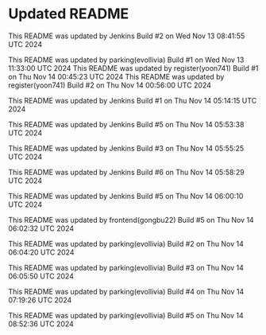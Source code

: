 # Updated README
This README was updated by Jenkins Build #2 on Wed Nov 13 08:41:55 UTC 2024

This README was updated by parking(evollivia) Build #1 on Wed Nov 13 11:33:00 UTC 2024
This README was updated by register(yoon741) Build #1 on Thu Nov 14 00:45:23 UTC 2024
This README was updated by register(yoon741) Build #2 on Thu Nov 14 00:56:00 UTC 2024

This README was updated by Jenkins Build #1 on Thu Nov 14 05:14:15 UTC 2024

This README was updated by Jenkins Build #5 on Thu Nov 14 05:53:38 UTC 2024

This README was updated by Jenkins Build #3 on Thu Nov 14 05:55:25 UTC 2024

This README was updated by Jenkins Build #6 on Thu Nov 14 05:58:29 UTC 2024

This README was updated by Jenkins Build #5 on Thu Nov 14 06:00:10 UTC 2024

This README was updated by frontend(gongbu22) Build #5 on Thu Nov 14 06:02:32 UTC 2024

This README was updated by parking(evollivia) Build #2 on Thu Nov 14 06:04:20 UTC 2024

This README was updated by parking(evollivia) Build #3 on Thu Nov 14 06:05:50 UTC 2024

This README was updated by parking(evollivia) Build #4 on Thu Nov 14 07:19:26 UTC 2024

This README was updated by parking(evollivia) Build #5 on Thu Nov 14 08:52:36 UTC 2024
